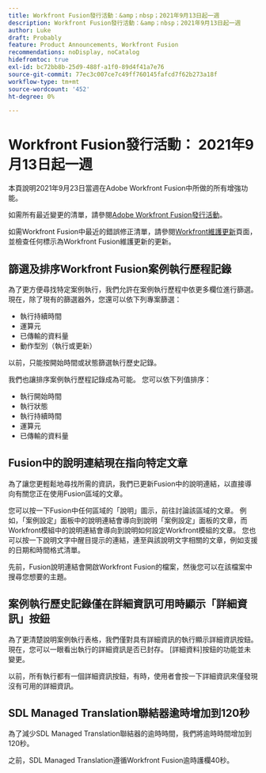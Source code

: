 ```yaml
---
title: Workfront Fusion發行活動：&amp；nbsp；2021年9月13日起一週
description: Workfront Fusion發行活動：&amp；nbsp；2021年9月13日起一週
author: Luke
draft: Probably
feature: Product Announcements, Workfront Fusion
recommendations: noDisplay, noCatalog
hidefromtoc: true
exl-id: bc72bb8b-25d9-488f-a1f0-89d4f41a7e76
source-git-commit: 77ec3c007ce7c49ff760145fafcd7f62b273a18f
workflow-type: tm+mt
source-wordcount: '452'
ht-degree: 0%

---
```


# Workfront Fusion發行活動： 2021年9月13日起一週

本頁說明2021年9月23日當週在Adobe Workfront Fusion中所做的所有增強功能。

如需所有最近變更的清單，請參閱[Adobe Workfront Fusion發行活動](/help/workfront-fusion/fusion-product-releases/fusion-release-activity.md)。

如需Workfront Fusion中最近的錯誤修正清單，請參閱[Workfront維護更新](https://experienceleague.adobe.com/docs/workfront-known-issues/releases/current-updates.html)頁面，並檢查任何標示為Workfront Fusion維護更新的更新。

## 篩選及排序Workfront Fusion案例執行歷程記錄

為了更方便尋找特定案例執行，我們允許在案例執行歷程中依更多欄位進行篩選。 現在，除了現有的篩選器外，您還可以依下列專案篩選：

* 執行持續時間
* 運算元
* 已傳輸的資料量
* 動作型別（執行或更新）

以前，只能按開始時間或狀態篩選執行歷史記錄。

我們也讓排序案例執行歷程記錄成為可能。 您可以依下列值排序：

* 執行開始時間
* 執行狀態
* 執行持續時間
* 運算元
* 已傳輸的資料量


## Fusion中的說明連結現在指向特定文章

為了讓您更輕鬆地尋找所需的資訊，我們已更新Fusion中的說明連結，以直接導向有關您正在使用Fusion區域的文章。

您可以按一下Fusion中任何區域的「說明」圖示，前往討論該區域的文章。 例如，「案例設定」面板中的說明連結會導向到說明「案例設定」面板的文章，而Workfront模組中的說明連結會導向到說明如何設定Workfront模組的文章。 您也可以按一下說明文字中醒目提示的連結，連至與該說明文字相關的文章，例如支援的日期和時間格式清單。

先前，Fusion說明連結會開啟Workfront Fusion的檔案，然後您可以在該檔案中搜尋您想要的主題。

## 案例執行歷史記錄僅在詳細資訊可用時顯示「詳細資訊」按鈕

為了更清楚說明案例執行表格，我們僅對具有詳細資訊的執行顯示詳細資訊按鈕。 現在，您可以一眼看出執行的詳細資訊是否已封存。 [詳細資料]按鈕的功能並未變更。

以前，所有執行都有一個詳細資訊按鈕，有時，使用者會按一下詳細資訊來僅發現沒有可用的詳細資訊。


## SDL Managed Translation聯結器逾時增加到120秒

為了減少SDL Managed Translation聯結器的逾時時間，我們將逾時時間增加到120秒。

之前，SDL Managed Translation遵循Workfront Fusion逾時護欄40秒。
